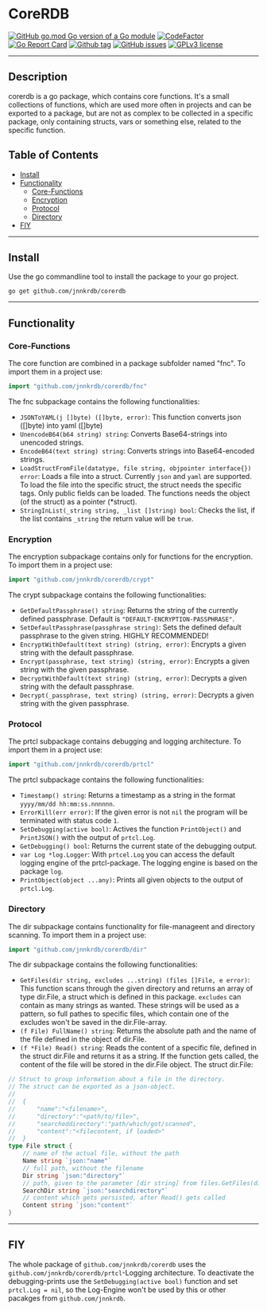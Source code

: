 # CoreRDB
[![GitHub go.mod Go version of a Go module](https://img.shields.io/github/go-mod/go-version/jnnkrdb/corerdb)](https://github.com/jnnkrdb/corerdb)
[![CodeFactor](https://www.codefactor.io/repository/github/jnnkrdb/corerdb/badge)](https://www.codefactor.io/repository/github/jnnkrdb/corerdb)
[![Go Report Card](https://goreportcard.com/badge/github.com/jnnkrdb/corerdb)](https://goreportcard.com/report/github.com/jnnkrdb/corerdb)
[![Github tag](https://badgen.net/github/tag/jnnkrdb/corerdb)](https://github.com/jnnkrdb/corerdb/tags/)
[![GitHub issues](https://badgen.net/github/issues/jnnkrdb/corerdb/)](https://github.com/jnnkrdb/corerdb/issues/)
[![GPLv3 license](https://img.shields.io/badge/License-GPLv3-blue.svg)](http://perso.crans.org/besson/LICENSE.html)

---
## Description
corerdb is a go package, which contains core functions. It's a small collections of functions, which are used more often in projects and can be exported to a package, but are not as complex to be collected in a specific package, only containing structs, vars or something else, related to the specific function.
## Table of Contents

- [Install](#install)
- [Functionality](#functionality)
  - [Core-Functions](#core-functions)
  - [Encryption](#encryption)
  - [Protocol](#protocol)
  - [Directory](#directory)
- [FIY](#fiy)
---
## Install
Use the go commandline tool to install the package to your go project.
```
go get github.com/jnnkrdb/corerdb
```
---
## Functionality
### Core-Functions
The core function are combined in a package subfolder named "fnc". To import them in a project use:
```go
import "github.com/jnnkrdb/corerdb/fnc"
```
The fnc subpackage contains the following functionalities:
- ``JSONToYAML(j []byte) ([]byte, error)``: This function converts json ([]byte) into yaml ([]byte)
- ``UnencodeB64(b64 string) string``: Converts Base64-strings into unencoded strings.
- ``EncodeB64(text string) string``: Converts strings into Base64-encoded strings.
- ``LoadStructFromFile(datatype, file string, objpointer interface{}) error``: Loads a file into a struct. Currently ``json`` and ``yaml`` are supported. To load the file into the specific struct, the struct needs the specific tags. Only public fields can be loaded. The functions needs the object (of the struct) as a pointer (*struct).
- ``StringInList(_string string, _list []string) bool``: Checks the list, if the list contains `_string` the return value will be `true`.
### Encryption
The encryption subpackage contains only for functions for the encryption. To import them in a project use:
```go
import "github.com/jnnkrdb/corerdb/crypt"
```
The crypt subpackage contains the following functionalities:
- ``GetDefaultPassphrase() string``: Returns the string of the currently defined passphrase. Default is ``"DEFAULT-ENCRYPTION-PASSPHRASE"``.
- ``SetDefaultPassphrase(passphrase string)``: Sets the defined default passphrase to the given string. HIGHLY RECOMMENDED!
- ``EncryptWithDefault(text string) (string, error)``: Encrypts a given string with the default passphrase.
- ``Encrypt(passphrase, text string) (string, error)``: Encrypts a given string with the given passphrase.
- ``DecryptWithDefault(text string) (string, error)``: Decrypts a given string with the default passphrase.
- ``Decrypt(_passphrase, text string) (string, error)``: Decrypts a given string with the given passphrase.
### Protocol
The prtcl subpackage contains debugging and logging architecture. To import them in a project use:
```go
import "github.com/jnnkrdb/corerdb/prtcl"
```
The prtcl subpackage contains the following functionalities:
- ``Timestamp() string``: Returns a timestamp as a string in the format ``yyyy/mm/dd hh:mm:ss.nnnnnn``.
- ``ErrorKill(err error)``: If the given error is not `nil` the program will be terminated with status code `1`.
- ``SetDebugging(active bool)``: Actives the function ``PrintObject()`` and ``PrintJSON()`` with the output of ``prtcl.Log``.
- ``GetDebugging() bool``: Returns the current state of the debugging output.
- ``var Log *log.Logger``: With ``prtcel.Log`` you can access the default logging engine of the prtcl-package. The logging engine is based on the package `log`.
- ``PrintObject(object ...any)``: Prints all given objects to the output of `prtcl.Log`.
### Directory
The dir subpackage contains functionality for file-manageent and directory scanning. To import them in a project use:
```go
import "github.com/jnnkrdb/corerdb/dir"
```
The dir subpackage contains the following functionalities:
- ``GetFiles(dir string, excludes ...string) (files []File, e error)``: This function scans through the given directory and returns an array of type dir.File, a struct which is defined in this package. `excludes` can contain as many strings as wanted. These strings will be used as a pattern, so full pathes to specific files, which contain one of the excludes won't be saved in the dir.File-array.
- ``(f File) FullName() string``: Returns the absolute path and the name of the file defined in the object of dir.File.
- ``(f *File) Read() string``: Reads the content of a specific file, defined in the struct dir.File and returns it as a string. If the function gets called, the content of the file will be stored in the dir.File object.
The struct dir.File:
```go
// Struct to group information about a file in the directory.
// The struct can be exported as a json-object.
//
//	{
//		"name":"<filename>",
//		"directory":"<path/to/file>",
//		"searcheddirectory":"path/which/got/scanned",
//		"content":"<filecontent, if loaded>"
//	}
type File struct {
	// name of the actual file, without the path
	Name string `json:"name"`
	// full path, without the filename
	Dir string `json:"directory"`
	// path, given to the parameter [dir string] from files.GetFiles(dir string)
	SearchDir string `json:"searchdirectory"`
	// content which gets persisted, after Read() gets called
	Content string `json:"content"`
}
```
---
## FIY
The whole package of `github.com/jnnkrdb/corerdb` uses the `github.com/jnnkrdb/corerdb/prtcl`-Logging architecture. To deactivate the debugging-prints use the `SetDebugging(active bool)` function and set `prtcl.Log = nil`, so the Log-Engine won't be used by this or other pacakges from `github.com/jnnkrdb`.
